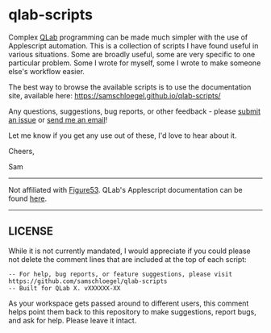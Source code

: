 # qlab-scripts

Complex [QLab](https://qlab.app/) programming can be made much simpler with the use of Applescript automation. This is a collection of scripts I have found useful in various situations. Some are broadly useful, some are very specific to one particular problem. Some I wrote for myself, some I wrote to make someone else's workflow easier.

The best way to browse the available scripts is to use the documentation site, available here: https://samschloegel.github.io/qlab-scripts/

Any questions, suggestions, bug reports, or other feedback - please [submit an issue](https://github.com/samschloegel/qlab-scripts/issues) or [send me an email](mailto:hello@schloegel.nyc)!

Let me know if you get any use out of these, I'd love to hear about it.

Cheers,

Sam

---

Not affiliated with [Figure53](https://figure53.com/). QLab's Applescript documentation can be found [here](https://qlab.app/docs/v5/scripting/applescript-dictionary-v5/).

---

## LICENSE

While it is not currently mandated, I would appreciate if you could please not delete the comment lines that are included at the top of each script:

```
-- For help, bug reports, or feature suggestions, please visit https://github.com/samschloegel/qlab-scripts
-- Built for QLab X. vXXXXXX-XX
```

As your workspace gets passed around to different users, this comment helps point them back to this repository to make suggestions, report bugs, and ask for help. Please leave it intact.
